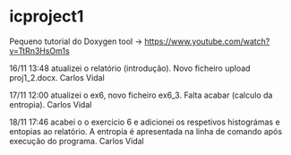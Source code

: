 # icproject1

Pequeno tutorial do Doxygen tool -> https://www.youtube.com/watch?v=TtRn3HsOm1s

16/11 13:48 atualizei o relatório (introdução). Novo ficheiro upload proj1_2.docx. Carlos Vidal

17/11 12:00 atualizei o ex6, novo ficheiro ex6_3. Falta acabar (calculo da entropia). Carlos Vidal

18/11 17:46 acabei o o exercicio 6 e adicionei os respetivos histográmas e entopias ao relatório. A entropia é apresentada na linha de comando após execução do programa. Carlos Vidal
